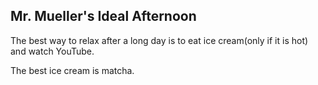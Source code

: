## Mr. Mueller's Ideal Afternoon

The best way to relax after a long day is to eat ice cream(only if it is hot) and watch YouTube.

The best ice cream is matcha.